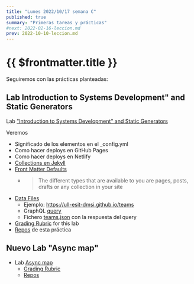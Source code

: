 ```yaml
---
title: "Lunes 2022/10/17 semana C"
published: true
summary: "Primeras tareas y prácticas"
#next: 2022-02-16-leccion.md
prev: 2022-10-10-leccion.md
---
```


# {{ $frontmatter.title }}

Seguiremos con las prácticas planteadas: 

## Lab Introduction to Systems Development" and Static Generators

Lab ["Introduction to Systems Development" and Static Generators](/practicas/intro2sd.html)

Veremos 

* Significado de los elementos en el _config.yml
* Como hacer deploys en GitHub Pages
* Como hacer deploys en Netlify
* [Collections en Jekyll](https://jekyllrb.com/docs/collections/)
* [Front Matter Defaults](https://jekyllrb.com/docs/configuration/front-matter-defaults/)
  * > The different types that are available to you are pages, posts, drafts or any collection in your site
* [Data Files](https://jekyllrb.com/docs/datafiles/) 
  * Ejemplo: <https://ull-esit-dmsi.github.io/teams>
  *  GraphQL [query](//temas/web/graphql-query-to-github-for-teams)
  * Fichero [teams.json](https://github.com/ULL-ESIT-DMSI/ull-esit-dmsi.github.io-source/blob/master/_data/teams.json) con la respuesta del query
* [Grading Rubric](/practicas/intro2sd.html#rubrica) for this lab
* [Repos](https://github.com/orgs/ULL-MII-SYTWS-2223/repositories?q=intro2sd) de esta práctica


## Nuevo Lab "Async map"

*   Lab [Async map](/practicas/asyncmap.html)
    *   [Grading Rubric](/practicas/asyncmap.html#rubrica)
    *   [Repos](https://github.com/orgs/ULL-MII-SYTWS-2223/repositories?q=asyncmap)
